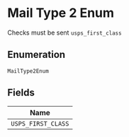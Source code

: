 
# Mail Type 2 Enum

Checks must be sent `usps_first_class`

## Enumeration

`MailType2Enum`

## Fields

| Name |
|  --- |
| `USPS_FIRST_CLASS` |

